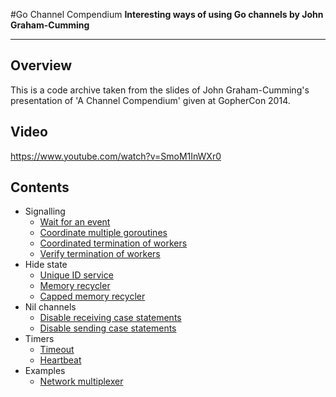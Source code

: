 #Go Channel Compendium
**Interesting ways of using Go channels by John Graham-Cumming**

---

## Overview

This is a code archive taken from the slides of John Graham-Cumming's
presentation of 'A Channel Compendium' given at GopherCon 2014.

## Video

https://www.youtube.com/watch?v=SmoM1InWXr0

## Contents

* Signalling
  * [Wait for an event](https://github.com/nomad-software/go-channel-compendium/blob/master/signalling/wait-for-an-event/main.go)
  * [Coordinate multiple goroutines](https://github.com/nomad-software/go-channel-compendium/blob/master/signalling/coordinate-multiple-goroutines/main.go)
  * [Coordinated termination of workers](https://github.com/nomad-software/go-channel-compendium/blob/master/signalling/terminate-workers/main.go)
  * [Verify termination of workers](https://github.com/nomad-software/go-channel-compendium/blob/master/signalling/verify-terminate-workers/main.go)
* Hide state
  * [Unique ID service](https://github.com/nomad-software/go-channel-compendium/blob/master/hide-state/unique-id-service/main.go)
  * [Memory recycler](https://github.com/nomad-software/go-channel-compendium/blob/master/hide-state/memory-recycler/main.go)
  * [Capped memory recycler](https://github.com/nomad-software/go-channel-compendium/blob/master/hide-state/capped-memory-recycler/main.go)
* Nil channels
  * [Disable receiving case statements](https://github.com/nomad-software/go-channel-compendium/blob/master/nil-channels/disable-receiving-case-statements/main.go)
  * [Disable sending case statements](https://github.com/nomad-software/go-channel-compendium/blob/master/nil-channels/disable-sending-case-statements/main.go)
* Timers
  * [Timeout](https://github.com/nomad-software/go-channel-compendium/blob/master/timers/timeout/main.go)
  * [Heartbeat](https://github.com/nomad-software/go-channel-compendium/blob/master/timers/heartbeat/main.go)
* Examples
  * [Network multiplexer](https://github.com/nomad-software/go-channel-compendium/blob/master/examples/network-multiplexer/main.go)
